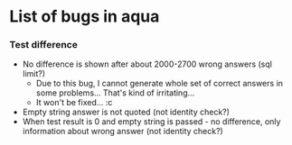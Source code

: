 # List of bugs in aqua

### Test difference
 - No difference is shown after about 2000-2700 wrong answers (sql limit?)
   - Due to this bug, I cannot generate whole set of correct answers in some problems... That's kind of irritating...
   - It won't be fixed... :c
 - Empty string answer is not quoted (not identity check?)
 - When test result is 0 and empty string is passed - no difference, only information about wrong answer (not identity check?)
